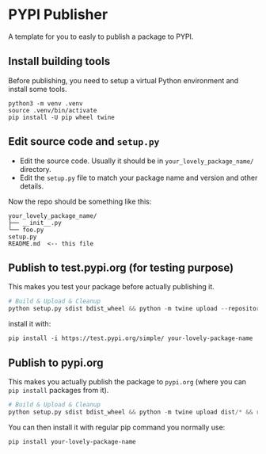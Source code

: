 # PYPI Publisher

A template for you to easly to publish a package to PYPI.

## Install building tools

Before publishing, you need to setup a virtual Python environment and install some tools.

```
python3 -m venv .venv
source .venv/bin/activate
pip install -U pip wheel twine
```

## Edit source code and `setup.py`

- Edit the source code. Usually it should be in `your_lovely_package_name/` directory.
- Edit the `setup.py` file to match your package name and version and other details.

Now the repo should be something like this:

```
your_lovely_package_name/
├── __init__.py
└── foo.py
setup.py
README.md  <-- this file
```

## Publish to test.pypi.org (for testing purpose)

This makes you test your package before actually publishing it.

```python
# Build & Upload & Cleanup
python setup.py sdist bdist_wheel && python -m twine upload --repository-url https://test.pypi.org/legacy/ dist/* && rm -rf dist build *egg-info
```

install it with:

```
pip install -i https://test.pypi.org/simple/ your-lovely-package-name
```

## Publish to pypi.org

This makes you actually publish the package to `pypi.org` (where you can `pip install` packages from it).

```python
# Build & Upload & Cleanup
python setup.py sdist bdist_wheel && python -m twine upload dist/* && rm -rf dist build *egg-info
```

You can then install it with regular pip command you normally use:

```
pip install your-lovely-package-name
```
